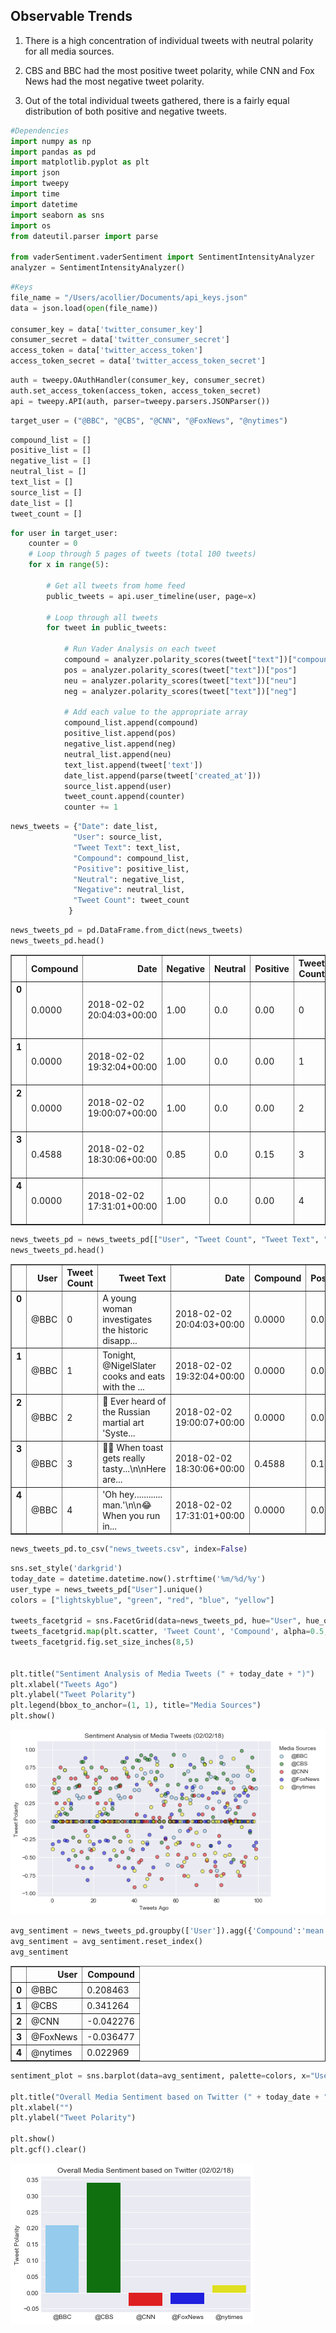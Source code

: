 
## Observable Trends

1) There is a high concentration of individual tweets with neutral polarity for all media sources.

2) CBS and BBC had the most positive tweet polarity, while CNN and Fox News had the most negative tweet polarity. 

3) Out of the total individual tweets gathered, there is a fairly equal distribution of both positive and negative tweets. 


```python
#Dependencies
import numpy as np
import pandas as pd
import matplotlib.pyplot as plt
import json
import tweepy
import time
import datetime
import seaborn as sns
import os
from dateutil.parser import parse

from vaderSentiment.vaderSentiment import SentimentIntensityAnalyzer
analyzer = SentimentIntensityAnalyzer()
```


```python
#Keys
file_name = "/Users/acollier/Documents/api_keys.json"
data = json.load(open(file_name))

consumer_key = data['twitter_consumer_key']
consumer_secret = data['twitter_consumer_secret']
access_token = data['twitter_access_token']
access_token_secret = data['twitter_access_token_secret']
```


```python
auth = tweepy.OAuthHandler(consumer_key, consumer_secret)
auth.set_access_token(access_token, access_token_secret)
api = tweepy.API(auth, parser=tweepy.parsers.JSONParser())
```


```python
target_user = ("@BBC", "@CBS", "@CNN", "@FoxNews", "@nytimes")
```


```python
compound_list = []
positive_list = []
negative_list = []
neutral_list = []
text_list = []
source_list = []
date_list = []
tweet_count = []
```


```python
for user in target_user:
    counter = 0
    # Loop through 5 pages of tweets (total 100 tweets)
    for x in range(5):

        # Get all tweets from home feed
        public_tweets = api.user_timeline(user, page=x)

        # Loop through all tweets
        for tweet in public_tweets:

            # Run Vader Analysis on each tweet
            compound = analyzer.polarity_scores(tweet["text"])["compound"]
            pos = analyzer.polarity_scores(tweet["text"])["pos"]
            neu = analyzer.polarity_scores(tweet["text"])["neu"]
            neg = analyzer.polarity_scores(tweet["text"])["neg"]

            # Add each value to the appropriate array
            compound_list.append(compound)
            positive_list.append(pos)
            negative_list.append(neg)
            neutral_list.append(neu)
            text_list.append(tweet['text'])
            date_list.append(parse(tweet['created_at']))
            source_list.append(user)
            tweet_count.append(counter)
            counter += 1
```


```python
news_tweets = {"Date": date_list,
              "User": source_list,
              "Tweet Text": text_list,
              "Compound": compound_list,
              "Positive": positive_list,
              "Neutral": negative_list,
              "Negative": neutral_list,
              "Tweet Count": tweet_count
             }
```


```python
news_tweets_pd = pd.DataFrame.from_dict(news_tweets)
news_tweets_pd.head()
```




<div>
<style>
    .dataframe thead tr:only-child th {
        text-align: right;
    }

    .dataframe thead th {
        text-align: left;
    }

    .dataframe tbody tr th {
        vertical-align: top;
    }
</style>
<table border="1" class="dataframe">
  <thead>
    <tr style="text-align: right;">
      <th></th>
      <th>Compound</th>
      <th>Date</th>
      <th>Negative</th>
      <th>Neutral</th>
      <th>Positive</th>
      <th>Tweet Count</th>
      <th>Tweet Text</th>
      <th>User</th>
    </tr>
  </thead>
  <tbody>
    <tr>
      <th>0</th>
      <td>0.0000</td>
      <td>2018-02-02 20:04:03+00:00</td>
      <td>1.00</td>
      <td>0.0</td>
      <td>0.00</td>
      <td>0</td>
      <td>A young woman investigates the historic disapp...</td>
      <td>@BBC</td>
    </tr>
    <tr>
      <th>1</th>
      <td>0.0000</td>
      <td>2018-02-02 19:32:04+00:00</td>
      <td>1.00</td>
      <td>0.0</td>
      <td>0.00</td>
      <td>1</td>
      <td>Tonight, @NigelSlater cooks and eats with the ...</td>
      <td>@BBC</td>
    </tr>
    <tr>
      <th>2</th>
      <td>0.0000</td>
      <td>2018-02-02 19:00:07+00:00</td>
      <td>1.00</td>
      <td>0.0</td>
      <td>0.00</td>
      <td>2</td>
      <td>🤼 Ever heard of the Russian martial art 'Syste...</td>
      <td>@BBC</td>
    </tr>
    <tr>
      <th>3</th>
      <td>0.4588</td>
      <td>2018-02-02 18:30:06+00:00</td>
      <td>0.85</td>
      <td>0.0</td>
      <td>0.15</td>
      <td>3</td>
      <td>🍞😋 When toast gets really tasty...\n\nHere are...</td>
      <td>@BBC</td>
    </tr>
    <tr>
      <th>4</th>
      <td>0.0000</td>
      <td>2018-02-02 17:31:01+00:00</td>
      <td>1.00</td>
      <td>0.0</td>
      <td>0.00</td>
      <td>4</td>
      <td>'Oh hey............ man.'\n\n😂 When you run in...</td>
      <td>@BBC</td>
    </tr>
  </tbody>
</table>
</div>




```python
news_tweets_pd = news_tweets_pd[["User", "Tweet Count", "Tweet Text", "Date", "Compound", "Positive", "Neutral", "Negative"]]
news_tweets_pd.head()
```




<div>
<style>
    .dataframe thead tr:only-child th {
        text-align: right;
    }

    .dataframe thead th {
        text-align: left;
    }

    .dataframe tbody tr th {
        vertical-align: top;
    }
</style>
<table border="1" class="dataframe">
  <thead>
    <tr style="text-align: right;">
      <th></th>
      <th>User</th>
      <th>Tweet Count</th>
      <th>Tweet Text</th>
      <th>Date</th>
      <th>Compound</th>
      <th>Positive</th>
      <th>Neutral</th>
      <th>Negative</th>
    </tr>
  </thead>
  <tbody>
    <tr>
      <th>0</th>
      <td>@BBC</td>
      <td>0</td>
      <td>A young woman investigates the historic disapp...</td>
      <td>2018-02-02 20:04:03+00:00</td>
      <td>0.0000</td>
      <td>0.00</td>
      <td>0.0</td>
      <td>1.00</td>
    </tr>
    <tr>
      <th>1</th>
      <td>@BBC</td>
      <td>1</td>
      <td>Tonight, @NigelSlater cooks and eats with the ...</td>
      <td>2018-02-02 19:32:04+00:00</td>
      <td>0.0000</td>
      <td>0.00</td>
      <td>0.0</td>
      <td>1.00</td>
    </tr>
    <tr>
      <th>2</th>
      <td>@BBC</td>
      <td>2</td>
      <td>🤼 Ever heard of the Russian martial art 'Syste...</td>
      <td>2018-02-02 19:00:07+00:00</td>
      <td>0.0000</td>
      <td>0.00</td>
      <td>0.0</td>
      <td>1.00</td>
    </tr>
    <tr>
      <th>3</th>
      <td>@BBC</td>
      <td>3</td>
      <td>🍞😋 When toast gets really tasty...\n\nHere are...</td>
      <td>2018-02-02 18:30:06+00:00</td>
      <td>0.4588</td>
      <td>0.15</td>
      <td>0.0</td>
      <td>0.85</td>
    </tr>
    <tr>
      <th>4</th>
      <td>@BBC</td>
      <td>4</td>
      <td>'Oh hey............ man.'\n\n😂 When you run in...</td>
      <td>2018-02-02 17:31:01+00:00</td>
      <td>0.0000</td>
      <td>0.00</td>
      <td>0.0</td>
      <td>1.00</td>
    </tr>
  </tbody>
</table>
</div>




```python
news_tweets_pd.to_csv("news_tweets.csv", index=False)
```


```python
sns.set_style('darkgrid')
today_date = datetime.datetime.now().strftime('%m/%d/%y')
user_type = news_tweets_pd["User"].unique()
colors = ["lightskyblue", "green", "red", "blue", "yellow"]

tweets_facetgrid = sns.FacetGrid(data=news_tweets_pd, hue="User", hue_order=user_type, palette=colors)
tweets_facetgrid.map(plt.scatter, 'Tweet Count', 'Compound', alpha=0.5, marker='o', edgecolors="black", linewidth=1)
tweets_facetgrid.fig.set_size_inches(8,5)


plt.title("Sentiment Analysis of Media Tweets (" + today_date + ")")
plt.xlabel("Tweets Ago")
plt.ylabel("Tweet Polarity")
plt.legend(bbox_to_anchor=(1, 1), title="Media Sources")
plt.show()
```


![png](output_11_0.png)



```python
avg_sentiment = news_tweets_pd.groupby(['User']).agg({'Compound':'mean'})
avg_sentiment = avg_sentiment.reset_index()
avg_sentiment
```




<div>
<style>
    .dataframe thead tr:only-child th {
        text-align: right;
    }

    .dataframe thead th {
        text-align: left;
    }

    .dataframe tbody tr th {
        vertical-align: top;
    }
</style>
<table border="1" class="dataframe">
  <thead>
    <tr style="text-align: right;">
      <th></th>
      <th>User</th>
      <th>Compound</th>
    </tr>
  </thead>
  <tbody>
    <tr>
      <th>0</th>
      <td>@BBC</td>
      <td>0.208463</td>
    </tr>
    <tr>
      <th>1</th>
      <td>@CBS</td>
      <td>0.341264</td>
    </tr>
    <tr>
      <th>2</th>
      <td>@CNN</td>
      <td>-0.042276</td>
    </tr>
    <tr>
      <th>3</th>
      <td>@FoxNews</td>
      <td>-0.036477</td>
    </tr>
    <tr>
      <th>4</th>
      <td>@nytimes</td>
      <td>0.022969</td>
    </tr>
  </tbody>
</table>
</div>




```python
sentiment_plot = sns.barplot(data=avg_sentiment, palette=colors, x="User", y="Compound")

plt.title("Overall Media Sentiment based on Twitter (" + today_date + ")")
plt.xlabel("")
plt.ylabel("Tweet Polarity")

plt.show()
plt.gcf().clear()
```


![png](output_13_0.png)

